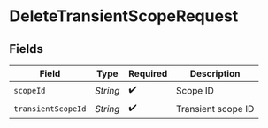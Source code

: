 # DeleteTransientScopeRequest


## Fields

| Field              | Type               | Required           | Description        |
| ------------------ | ------------------ | ------------------ | ------------------ |
| `scopeId`          | *String*           | :heavy_check_mark: | Scope ID           |
| `transientScopeId` | *String*           | :heavy_check_mark: | Transient scope ID |